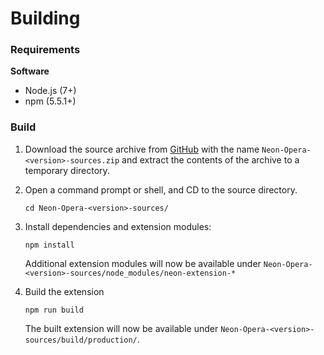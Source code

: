 # Building

### Requirements

**Software**

 - Node.js (7+)
 - npm (5.5.1+)

### Build

1. Download the source archive from [GitHub](https://github.com/NeApp/neon-extension-opera/releases) with the name `Neon-Opera-<version>-sources.zip` and extract the contents of the archive to a temporary directory.

2. Open a command prompt or shell, and CD to the source directory.

    ```
    cd Neon-Opera-<version>-sources/
    ```

3. Install dependencies and extension modules:

    ```
    npm install
    ```

    Additional extension modules will now be available under `Neon-Opera-<version>-sources/node_modules/neon-extension-*`

4. Build the extension

    ```
    npm run build
    ```

    The built extension will now be available under `Neon-Opera-<version>-sources/build/production/`.
